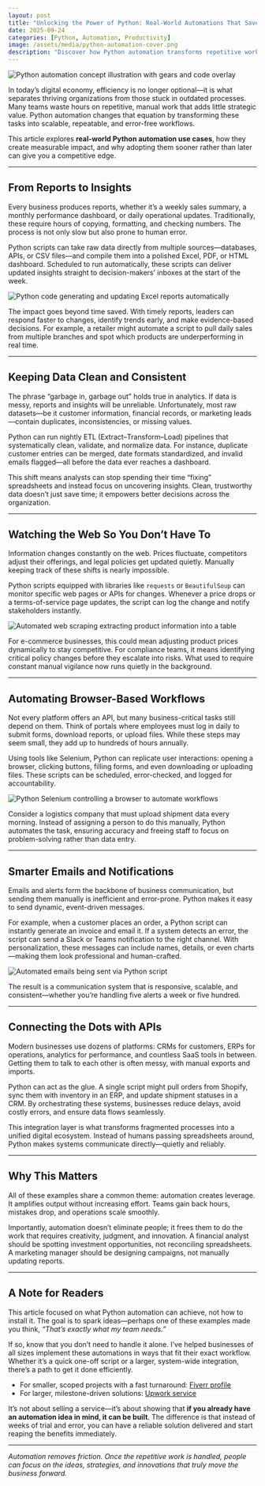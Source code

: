 ```yaml
---
layout: post
title: "Unlocking the Power of Python: Real-World Automations That Save Time and Money"
date: 2025-09-24
categories: [Python, Automation, Productivity]
image: /assets/media/python-automation-cover.png
description: "Discover how Python automation transforms repetitive work into efficient workflows. Explore real-world applications in reporting, integration, and operations."
---
```


![Python automation concept illustration with gears and code overlay](/assets/media/python-automation-cover.png "Python automation concept illustration")

In today’s digital economy, efficiency is no longer optional—it is what separates thriving organizations from those stuck in outdated processes. Many teams waste hours on repetitive, manual work that adds little strategic value. Python automation changes that equation by transforming these tasks into scalable, repeatable, and error-free workflows.  

This article explores **real-world Python automation use cases**, how they create measurable impact, and why adopting them sooner rather than later can give you a competitive edge.

---

## From Reports to Insights

Every business produces reports, whether it’s a weekly sales summary, a monthly performance dashboard, or daily operational updates. Traditionally, these require hours of copying, formatting, and checking numbers. The process is not only slow but also prone to human error.  

Python scripts can take raw data directly from multiple sources—databases, APIs, or CSV files—and compile them into a polished Excel, PDF, or HTML dashboard. Scheduled to run automatically, these scripts can deliver updated insights straight to decision-makers’ inboxes at the start of the week.  

![Python code generating and updating Excel reports automatically](/assets/media/excel-automation.png "Python code generating and updating Excel reports automatically")

The impact goes beyond time saved. With timely reports, leaders can respond faster to changes, identify trends early, and make evidence-based decisions. For example, a retailer might automate a script to pull daily sales from multiple branches and spot which products are underperforming in real time.

---

## Keeping Data Clean and Consistent

The phrase “garbage in, garbage out” holds true in analytics. If data is messy, reports and insights will be unreliable. Unfortunately, most raw datasets—be it customer information, financial records, or marketing leads—contain duplicates, inconsistencies, or missing values.  

Python can run nightly ETL (Extract–Transform–Load) pipelines that systematically clean, validate, and normalize data. For instance, duplicate customer entries can be merged, date formats standardized, and invalid emails flagged—all before the data ever reaches a dashboard.  

This shift means analysts can stop spending their time “fixing” spreadsheets and instead focus on uncovering insights. Clean, trustworthy data doesn’t just save time; it empowers better decisions across the organization.

---

## Watching the Web So You Don’t Have To

Information changes constantly on the web. Prices fluctuate, competitors adjust their offerings, and legal policies get updated quietly. Manually keeping track of these shifts is nearly impossible.  

Python scripts equipped with libraries like `requests` or `BeautifulSoup` can monitor specific web pages or APIs for changes. Whenever a price drops or a terms-of-service page updates, the script can log the change and notify stakeholders instantly.  

![Automated web scraping extracting product information into a table](/assets/media/web-scraping.png "Automated web scraping extracting product information into a table")

For e-commerce businesses, this could mean adjusting product prices dynamically to stay competitive. For compliance teams, it means identifying critical policy changes before they escalate into risks. What used to require constant manual vigilance now runs quietly in the background.

---

## Automating Browser-Based Workflows

Not every platform offers an API, but many business-critical tasks still depend on them. Think of portals where employees must log in daily to submit forms, download reports, or upload files. While these steps may seem small, they add up to hundreds of hours annually.  

Using tools like Selenium, Python can replicate user interactions: opening a browser, clicking buttons, filling forms, and even downloading or uploading files. These scripts can be scheduled, error-checked, and logged for accountability.  

![Python Selenium controlling a browser to automate workflows](/assets/media/selenium-automation.png "Python Selenium controlling a browser to automate workflows")

Consider a logistics company that must upload shipment data every morning. Instead of assigning a person to do this manually, Python automates the task, ensuring accuracy and freeing staff to focus on problem-solving rather than data entry.

---

## Smarter Emails and Notifications

Emails and alerts form the backbone of business communication, but sending them manually is inefficient and error-prone. Python makes it easy to send dynamic, event-driven messages.  

For example, when a customer places an order, a Python script can instantly generate an invoice and email it. If a system detects an error, the script can send a Slack or Teams notification to the right channel. With personalization, these messages can include names, details, or even charts—making them look professional and human-crafted.  

![Automated emails being sent via Python script](/assets/media/email-automation.png "Automated emails being sent via Python script")

The result is a communication system that is responsive, scalable, and consistent—whether you’re handling five alerts a week or five hundred.

---

## Connecting the Dots with APIs

Modern businesses use dozens of platforms: CRMs for customers, ERPs for operations, analytics for performance, and countless SaaS tools in between. Getting them to talk to each other is often messy, with manual exports and imports.  

Python can act as the glue. A single script might pull orders from Shopify, sync them with inventory in an ERP, and update shipment statuses in a CRM. By orchestrating these systems, businesses reduce delays, avoid costly errors, and ensure data flows seamlessly.  

This integration layer is what transforms fragmented processes into a unified digital ecosystem. Instead of humans passing spreadsheets around, Python makes systems communicate directly—quietly and reliably.

---

## Why This Matters

All of these examples share a common theme: automation creates leverage. It amplifies output without increasing effort. Teams gain back hours, mistakes drop, and operations scale smoothly.  

Importantly, automation doesn’t eliminate people; it frees them to do the work that requires creativity, judgment, and innovation. A financial analyst should be spotting investment opportunities, not reconciling spreadsheets. A marketing manager should be designing campaigns, not manually updating reports.

---

## A Note for Readers

This article focused on what Python automation can achieve, not how to install it. The goal is to spark ideas—perhaps one of these examples made you think, *“That’s exactly what my team needs.”*  

If so, know that you don’t need to handle it alone. I’ve helped businesses of all sizes implement these automations in ways that fit their exact workflow. Whether it’s a quick one-off script or a larger, system-wide integration, there’s a path to get it done efficiently.  

- For smaller, scoped projects with a fast turnaround: [Fiverr profile](https://www.fiverr.com/s/99godVK)  
- For larger, milestone-driven solutions: [Upwork service](https://www.upwork.com/services/product/development-it-automate-your-workflows-with-custom-python-scripts-1968709859004358709?ref=project_share&tier=0)  

It’s not about selling a service—it’s about showing that **if you already have an automation idea in mind, it can be built**. The difference is that instead of weeks of trial and error, you can have a reliable solution delivered and start reaping the benefits immediately.

---

*Automation removes friction. Once the repetitive work is handled, people can focus on the ideas, strategies, and innovations that truly move the business forward.*
